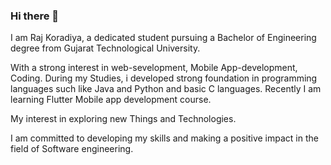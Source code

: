 ### Hi there 👋

I am Raj Koradiya, a dedicated student pursuing a Bachelor of Engineering degree from Gujarat Technological University.

With a strong interest in web-sevelopment, Mobile App-development, Coding.
During my Studies, i developed strong foundation in programming languages such like Java and Python and basic C languages.
Recently I am learning Flutter Mobile app development course.

My interest in exploring new Things and Technologies.

 I am committed to developing my skills and making a positive impact in the field of Software engineering.
<!--
**RajKoradiya/RajKoradiya** is a ✨ _special_ ✨ repository because its `README.md` (this file) appears on your GitHub profile.

Here are some ideas to get you started:

- 🔭 I’m currently working on ...
- 🌱 I’m currently learning ...
- 👯 I’m looking to collaborate on ...
- 🤔 I’m looking for help with ...
- 💬 Ask me about ...
- 📫 How to reach me: ...
- 😄 Pronouns: ...
- ⚡ Fun fact: ...
-->
